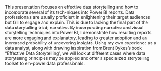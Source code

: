 This presentation focuses on effective data storytelling and how to incorporate several of its tech-niques into Power BI reports. Data professionals are usually proficient in enlightening their target audiences but fail to engage and explain. This is due to lacking the final part of the data storytelling triad; narrative.
          By incorporating narrative and visual storytelling techniques into Power BI, I demonstrate how resulting reports are more engaging and explanatory, leading to greater adoption and an increased probability of uncovering insights. Using my own experience as a data analyst, along with drawing inspiration from Brent Dykes’s book “Effective Data Storytelling”, we will look at different cases where data storytelling principles may be applied and offer a specialized storytelling toolset to em-power data professionals.
